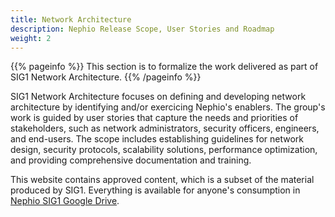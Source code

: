 ```yaml
---
title: Network Architecture
description: Nephio Release Scope, User Stories and Roadmap
weight: 2
---
```


{{% pageinfo %}}
This section is to formalize the work delivered as part of SIG1 Network Architecture.
{{% /pageinfo %}}

SIG1 Network Architecture focuses on defining and developing network architecture by identifying and/or exercicing Nephio's enablers. The group's work is guided by user stories that capture the needs and priorities of stakeholders, such as network administrators, security officers, engineers, and end-users.
The scope includes establishing guidelines for network design, security protocols, scalability solutions, performance optimization, and providing comprehensive documentation and training. 

This website contains approved content, which is a subset of the material produced by SIG1. Everything is available for anyone's consumption in [Nephio SIG1 Google Drive](https://drive.google.com/drive/u/2/folders/1P4bmDppUIrtBbiRe3fj92xA_qlCMn7sf).